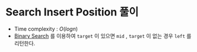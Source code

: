 # Search Insert Position 풀이

- Time complexity : *O*(*logn*)
- [Binary Search](https://velog.io/@kgh732/Python%EC%9C%BC%EB%A1%9C-%EB%B0%B0%EC%9A%B0%EB%8A%94-%EC%95%8C%EA%B3%A0%EB%A6%AC%EC%A6%98-%EC%9D%B4%EB%B6%84%ED%83%90%EC%83%89Binary-Search) 를 이용하여 `target` 이 있으면 `mid` , `target` 이 없는 경우 `left` 를 리턴한다.